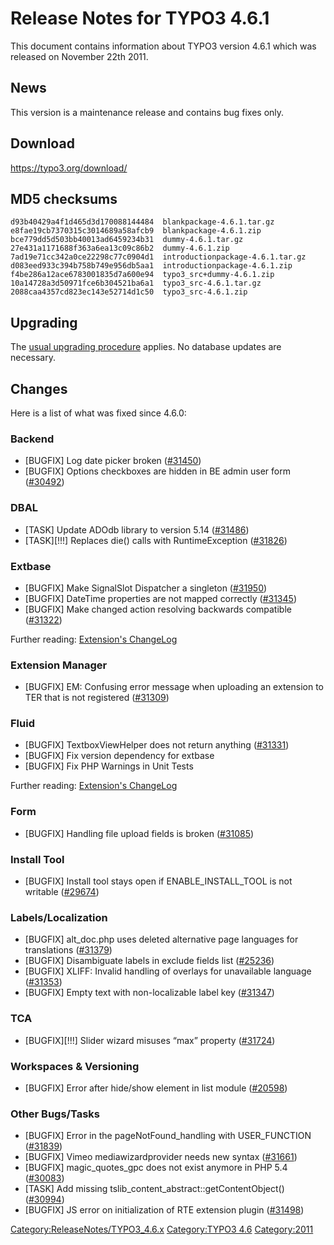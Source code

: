 Release Notes for TYPO3 4.6.1
=============================

This document contains information about TYPO3 version 4.6.1 which was
released on November 22th 2011.

News
----

This version is a maintenance release and contains bug fixes only.

Download
--------

<https://typo3.org/download/>

MD5 checksums
-------------

    d93b40429a4f1d465d3d170088144484  blankpackage-4.6.1.tar.gz                                                         
    e8fae19cb7370315c3014689a58afcb9  blankpackage-4.6.1.zip                                                            
    bce779dd5d503bb40013ad6459234b31  dummy-4.6.1.tar.gz                                                                
    27e431a1171688f363a6ea13c09c86b2  dummy-4.6.1.zip                                                                   
    7ad19e71cc342a0ce22298c77c0904d1  introductionpackage-4.6.1.tar.gz                                                  
    d083eed933c394b758b749e956db5aa1  introductionpackage-4.6.1.zip                                                     
    f4be286a12ace6783001835d7a600e94  typo3_src+dummy-4.6.1.zip                                                         
    10a14728a3d50971fce6b304521ba6a1  typo3_src-4.6.1.tar.gz                                                            
    2088caa4357cd823ec143e52714d1c50  typo3_src-4.6.1.zip

Upgrading
---------

The [usual upgrading
procedure](https://docs.typo3.org/typo3cms/InstallationGuide/) applies.
No database updates are necessary.

Changes
-------

Here is a list of what was fixed since 4.6.0:

### Backend

-   \[BUGFIX\] Log date picker broken
    ([\#31450](https://forge.typo3.org/issues/31450))
-   \[BUGFIX\] Options checkboxes are hidden in BE admin user form
    ([\#30492](https://forge.typo3.org/issues/30492))

### DBAL

-   \[TASK\] Update ADOdb library to version 5.14
    ([\#31486](https://forge.typo3.org/issues/31486))
-   \[TASK\]\[!!!\] Replaces die() calls with RuntimeException
    ([\#31826](https://forge.typo3.org/issues/31826))

### Extbase

-   \[BUGFIX\] Make SignalSlot Dispatcher a singleton
    ([\#31950](https://forge.typo3.org/issues/31950))
-   \[BUGFIX\] DateTime properties are not mapped correctly
    ([\#31345](https://forge.typo3.org/issues/31345))
-   \[BUGFIX\] Make changed action resolving backwards compatible
    ([\#31322](https://forge.typo3.org/issues/31322))

Further reading: [Extension's
ChangeLog](https://git.typo3.org/TYPO3v4/CoreProjects/MVC/extbase.git?a=blob;f=ChangeLog.txt;hb=extbase_1-4)

### Extension Manager

-   \[BUGFIX\] EM: Confusing error message when uploading an extension
    to TER that is not registered
    ([\#31309](https://forge.typo3.org/issues/31309))

### Fluid

-   \[BUGFIX\] TextboxViewHelper does not return anything
    ([\#31331](https://forge.typo3.org/issues/31331))
-   \[BUGFIX\] Fix version dependency for extbase
-   \[BUGFIX\] Fix PHP Warnings in Unit Tests

Further reading: [Extension's
ChangeLog](https://git.typo3.org/TYPO3v4/CoreProjects/MVC/fluid.git?a=blob;f=ChangeLog.txt;hb=fluid_1-4)

### Form

-   \[BUGFIX\] Handling file upload fields is broken
    ([\#31085](https://forge.typo3.org/issues/31085))

### Install Tool

-   \[BUGFIX\] Install tool stays open if ENABLE\_INSTALL\_TOOL is not
    writable ([\#29674](https://forge.typo3.org/issues/29674))

### Labels/Localization

-   \[BUGFIX\] alt\_doc.php uses deleted alternative page languages for
    translations ([\#31379](https://forge.typo3.org/issues/31379))
-   \[BUGFIX\] Disambiguate labels in exclude fields list
    ([\#25236](https://forge.typo3.org/issues/25236))
-   \[BUGFIX\] XLIFF: Invalid handling of overlays for unavailable
    language ([\#31353](https://forge.typo3.org/issues/31353))
-   \[BUGFIX\] Empty text with non-localizable label key
    ([\#31347](https://forge.typo3.org/issues/31347))

### TCA

-   \[BUGFIX\]\[!!!\] Slider wizard misuses “max” property
    ([\#31724](https://forge.typo3.org/issues/31724))

### Workspaces & Versioning

-   \[BUGFIX\] Error after hide/show element in list module
    ([\#20598](https://forge.typo3.org/issues/20598))

### Other Bugs/Tasks

-   \[BUGFIX\] Error in the pageNotFound\_handling with USER\_FUNCTION
    ([\#31839](https://forge.typo3.org/issues/31839))
-   \[BUGFIX\] Vimeo mediawizardprovider needs new syntax
    ([\#31661](https://forge.typo3.org/issues/31661))
-   \[BUGFIX\] magic\_quotes\_gpc does not exist anymore in PHP 5.4
    ([\#30083](https://forge.typo3.org/issues/30083))
-   \[TASK\] Add missing tslib\_content\_abstract::getContentObject()
    ([\#30994](https://forge.typo3.org/issues/30994))
-   \[BUGFIX\] JS error on initialization of RTE extension plugin
    ([\#31498](https://forge.typo3.org/issues/31498))

<Category:ReleaseNotes/TYPO3_4.6.x> [Category:TYPO3
4.6](Category:TYPO3_4.6 "wikilink") <Category:2011>
